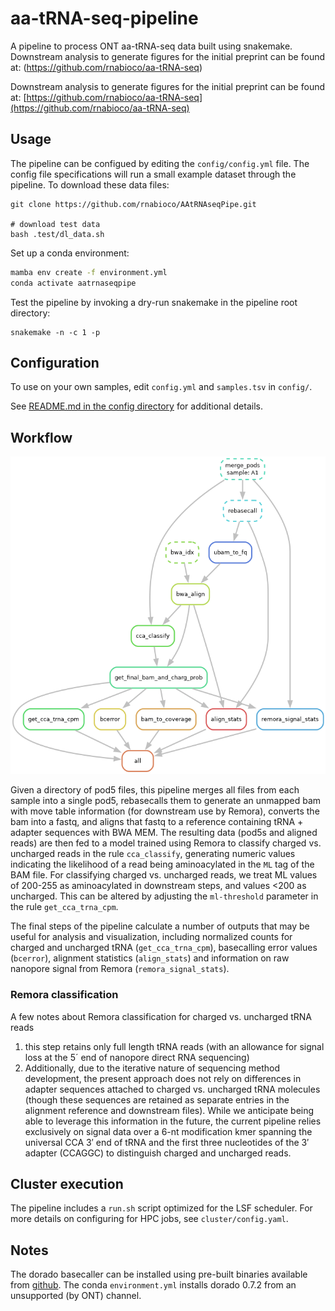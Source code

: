 # aa-tRNA-seq-pipeline

A pipeline to process ONT aa-tRNA-seq data built using snakemake.
Downstream analysis to generate figures for the initial preprint can be found at: (https://github.com/rnabioco/aa-tRNA-seq)

Downstream analysis to generate figures for the initial preprint can be found at: [https://github.com/rnabioco/aa-tRNA-seq](https://github.com/rnabioco/aa-tRNA-seq)

## Usage

The pipeline can be configued by editing the `config/config.yml` file. The config file specifications will
run a small example dataset through the pipeline. To download these data files:

```
git clone https://github.com/rnabioco/AAtRNAseqPipe.git

# download test data
bash .test/dl_data.sh
```

Set up a conda environment:

```bash
mamba env create -f environment.yml
conda activate aatrnaseqpipe
```

Test the pipeline by invoking a dry-run snakemake in the pipeline root directory:

```
snakemake -n -c 1 -p
```

## Configuration

To use on your own samples, edit `config.yml` and `samples.tsv`  in  `config/`.

See [README.md in the config directory](https://github.com/rnabioco/aa-tRNA-seq-pipeline/tree/main/config) for additional details.

## Workflow

![Workflow DAG](https://github.com/rnabioco/aa-tRNA-seq-pipeline/blob/main/workflow/workflow_dag.png)

Given a directory of pod5 files, this pipeline merges all files from each sample into a single pod5, rebasecalls them to generate an unmapped bam with move table information (for downstream use by Remora), converts the bam into a fastq, and aligns that fastq to a reference containing tRNA + adapter sequences with BWA MEM. The resulting data (pod5s and aligned reads) are then fed to a model trained using Remora to classify charged vs. uncharged reads in the rule `cca_classify`, generating numeric values indicating the likelihood of a read being aminoacylated in the `ML` tag of the BAM file. For classifying charged vs. uncharged reads, we treat ML values of 200-255 as aminoacylated in downstream steps, and values <200 as uncharged. This can be altered by adjusting the `ml-threshold` parameter in the rule `get_cca_trna_cpm`.

The final steps of the pipeline calculate a number of outputs that may be useful for analysis and visualization, including normalized counts for charged and uncharged tRNA (`get_cca_trna_cpm`), basecalling error values (`bcerror`), alignment statistics (`align_stats`) and information on raw nanopore signal from Remora (`remora_signal_stats`).

### Remora classification

A few notes about Remora classification for charged vs. uncharged tRNA reads

1. this step retains only full length tRNA reads (with an allowance for signal loss at the 5´ end of nanopore direct RNA sequencing)
2. Additionally, due to the iterative nature of sequencing method development, the present approach does not rely on differences in adapter sequences attached to charged vs. uncharged tRNA molecules (though these sequences are retained as separate entries in the alignment reference and downstream files). While we anticipate being able to leverage this information in the future, the current pipeline relies exclusively on signal data over a 6-nt modification kmer spanning the universal CCA 3′ end of tRNA and the first three nucleotides of the 3′ adapter (CCAGGC) to distinguish charged and uncharged reads.

## Cluster execution

The pipeline includes a `run.sh` script optimized for the LSF scheduler. For more details on configuring for HPC jobs, see `cluster/config.yaml`.

## Notes

The dorado basecaller can be installed using pre-built binaries available from [github](https://github.com/nanoporetech/dorado?tab=readme-ov-file#installation). The conda `environment.yml` installs dorado 0.7.2 from an unsupported (by ONT) channel.
